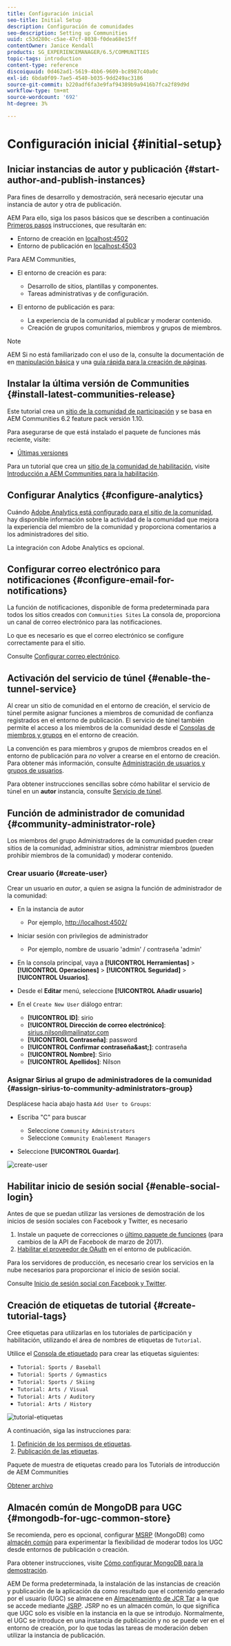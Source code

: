 ```yaml
---
title: Configuración inicial
seo-title: Initial Setup
description: Configuración de comunidades
seo-description: Setting up Communities
uuid: c53d280c-c5ae-47cf-8038-f0dea68e15ff
contentOwner: Janice Kendall
products: SG_EXPERIENCEMANAGER/6.5/COMMUNITIES
topic-tags: introduction
content-type: reference
discoiquuid: 0d462ad1-5619-4bb6-9609-bc8987c40a0c
exl-id: 6bda0f09-7ae5-4540-b035-9dd249ac3186
source-git-commit: b220adf6fa3e9faf94389b9a9416b7fca2f89d9d
workflow-type: tm+mt
source-wordcount: '692'
ht-degree: 3%

---
```


# Configuración inicial {#initial-setup}

## Iniciar instancias de autor y publicación {#start-author-and-publish-instances}

Para fines de desarrollo y demostración, será necesario ejecutar una instancia de autor y otra de publicación.

AEM Para ello, siga los pasos básicos que se describen a continuación [Primeros pasos](../../help/sites-deploying/deploy.md#getting-started) instrucciones, que resultarán en:

* Entorno de creación en [localhost:4502](http://localhost:4502/)
* Entorno de publicación en [localhost:4503](http://localhost:4503/)

Para AEM Communities,

* El entorno de creación es para:

   * Desarrollo de sitios, plantillas y componentes.
   * Tareas administrativas y de configuración.

* El entorno de publicación es para:

   * La experiencia de la comunidad al publicar y moderar contenido.
   * Creación de grupos comunitarios, miembros y grupos de miembros.

>[!NOTE]
>
>AEM Si no está familiarizado con el uso de la, consulte la documentación de en [manipulación básica](../../help/sites-authoring/basic-handling.md) y una [guía rápida para la creación de páginas](../../help/sites-authoring/qg-page-authoring.md).

## Instalar la última versión de Communities {#install-latest-communities-release}

Este tutorial crea un [sitio de la comunidad de participación](overview.md#engagement-community) y se basa en AEM Communities 6.2 feature pack versión 1.10.

Para asegurarse de que está instalado el paquete de funciones más reciente, visite:

* [Últimas versiones](deploy-communities.md#latest-releases)

Para un tutorial que crea un [sitio de la comunidad de habilitación](overview.md#enablement-community), visite [Introducción a AEM Communities para la habilitación](getting-started-enablement.md).

## Configurar Analytics {#configure-analytics}

Cuándo [Adobe Analytics está configurado para el sitio de la comunidad](analytics.md), hay disponible información sobre la actividad de la comunidad que mejora la experiencia del miembro de la comunidad y proporciona comentarios a los administradores del sitio.

La integración con Adobe Analytics es opcional.

## Configurar correo electrónico para notificaciones {#configure-email-for-notifications}

La función de notificaciones, disponible de forma predeterminada para todos los sitios creados con `Communities Sites` La consola de, proporciona un canal de correo electrónico para las notificaciones.

Lo que es necesario es que el correo electrónico se configure correctamente para el sitio.

Consulte [Configurar correo electrónico](email.md).

## Activación del servicio de túnel {#enable-the-tunnel-service}

Al crear un sitio de comunidad en el entorno de creación, el servicio de túnel permite asignar funciones a miembros de comunidad de confianza registrados en el entorno de publicación. El servicio de túnel también permite el acceso a los miembros de la comunidad desde el [Consolas de miembros y grupos](members.md) en el entorno de creación.

La convención es para miembros y grupos de miembros creados en el entorno de publicación para *no* volver a crearse en el entorno de creación. Para obtener más información, consulte [Administración de usuarios y grupos de usuarios](users.md).

Para obtener instrucciones sencillas sobre cómo habilitar el servicio de túnel en un **autor** instancia, consulte [Servicio de túnel](deploy-communities.md#tunnel-service-on-author).

## Función de administrador de comunidad {#community-administrator-role}

Los miembros del grupo Administradores de la comunidad pueden crear sitios de la comunidad, administrar sitios, administrar miembros (pueden prohibir miembros de la comunidad) y moderar contenido.

### Crear usuario {#create-user}

Crear un usuario en *autor*, a quien se asigna la función de administrador de la comunidad:

* En la instancia de autor

   * Por ejemplo, [http://localhost:4502/](http://localhost:4503/)

* Iniciar sesión con privilegios de administrador

   * Por ejemplo, nombre de usuario &#39;admin&#39; / contraseña &#39;admin&#39;

* En la consola principal, vaya a **[!UICONTROL Herramientas]** > **[!UICONTROL Operaciones]** > **[!UICONTROL Seguridad]** > **[!UICONTROL Usuarios]**.
* Desde el **Editar** menú, seleccione **[!UICONTROL Añadir usuario]**

* En el `Create New User` diálogo entrar:

   * **[!UICONTROL ID]**: sirio
   * **[!UICONTROL Dirección de correo electrónico]**: sirius.nilson@mailinator.com
   * **[!UICONTROL Contraseña]**: password
   * **[!UICONTROL Confirmar contraseña&amp;ast;]**: contraseña
   * **[!UICONTROL Nombre]**: Sirio
   * **[!UICONTROL Apellidos]**: Nilson

### Asignar Sirius al grupo de administradores de la comunidad {#assign-sirius-to-community-administrators-group}

Desplácese hacia abajo hasta `Add User to Groups`:

* Escriba &quot;C&quot; para buscar

   * Seleccione `Community Administrators`
   * Seleccione `Community Enablement Managers`

* Seleccione **[!UICONTROL Guardar]**.

![create-user](assets/create-user.png)

## Habilitar inicio de sesión social {#enable-social-login}

Antes de que se puedan utilizar las versiones de demostración de los inicios de sesión sociales con Facebook y Twitter, es necesario

1. Instale un paquete de correcciones o [último paquete de funciones](deploy-communities.md#latestfeaturepack) (para cambios de la API de Facebook de marzo de 2017).
1. [Habilitar el proveedor de OAuth](social-login.md#adobe-granite-oauth-authentication-handler) en el entorno de publicación.

Para los servidores de producción, es necesario crear los servicios en la nube necesarios para proporcionar el inicio de sesión social.

Consulte [Inicio de sesión social con Facebook y Twitter](social-login.md).

## Creación de etiquetas de tutorial {#create-tutorial-tags}

Cree etiquetas para utilizarlas en los tutoriales de participación y habilitación, utilizando el área de nombres de etiquetas de `Tutorial`.

Utilice el [Consola de etiquetado](../../help/sites-administering/tags.md#tagging-console) para crear las etiquetas siguientes:

* `Tutorial: Sports / Baseball`
* `Tutorial: Sports / Gymnastics`
* `Tutorial: Sports / Skiing`
* `Tutorial: Arts / Visual`
* `Tutorial: Arts / Auditory`
* `Tutorial: Arts / History`

![tutorial-etiquetas](assets/tutorial-tags.png)

A continuación, siga las instrucciones para:

1. [Definición de los permisos de etiquetas](../../help/sites-administering/tags.md#setting-tag-permissions).
1. [Publicación de las etiquetas](../../help/sites-administering/tags.md#publishing-tags).

Paquete de muestra de etiquetas creado para los Tutorials de introducción de AEM Communities

[Obtener archivo](assets/tutorial_tags-v63.zip)

## Almacén común de MongoDB para UGC {#mongodb-for-ugc-common-store}

Se recomienda, pero es opcional, configurar [MSRP](msrp.md) (MongoDB) como [almacén común](working-with-srp.md) para experimentar la flexibilidad de moderar todos los UGC desde entornos de publicación o creación.

Para obtener instrucciones, visite [Cómo configurar MongoDB para la demostración](demo-mongo.md).

AEM De forma predeterminada, la instalación de las instancias de creación y publicación de la aplicación da como resultado que el contenido generado por el usuario (UGC) se almacene en [Almacenamiento de JCR Tar](../../help/sites-deploying/platform.md) a la que se accede mediante [JSRP](jsrp.md). JSRP no es un almacén común, lo que significa que UGC solo es visible en la instancia en la que se introdujo. Normalmente, el UGC se introduce en una instancia de publicación y no se puede ver en el entorno de creación, por lo que todas las tareas de moderación deben utilizar la instancia de publicación.
